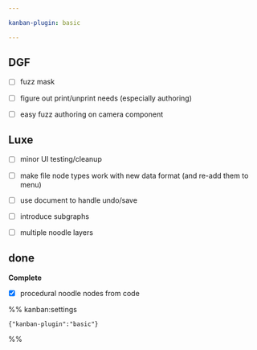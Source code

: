 ```yaml
---

kanban-plugin: basic

---
```


## DGF

- [ ] fuzz mask
- [ ] figure out print/unprint needs (especially authoring)
- [ ] easy fuzz authoring on camera component


## Luxe

- [ ] minor UI testing/cleanup
- [ ] make file node types work with new data format (and re-add them to menu)
- [ ] use document to handle undo/save
- [ ] introduce subgraphs
- [ ] multiple noodle layers


## done

**Complete**
- [x] procedural noodle nodes from code




%% kanban:settings
```
{"kanban-plugin":"basic"}
```
%%